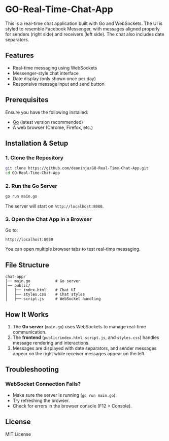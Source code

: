 # GO-Real-Time-Chat-App

This is a real-time chat application built with Go and WebSockets. The UI is styled to resemble Facebook Messenger, with messages aligned properly for senders (right side) and receivers (left side). The chat also includes date separators.

## Features
- Real-time messaging using WebSockets
- Messenger-style chat interface
- Date display (only shown once per day)
- Responsive message input and send button

## Prerequisites
Ensure you have the following installed:
- [Go](https://go.dev/dl/) (latest version recommended)
- A web browser (Chrome, Firefox, etc.)

## Installation & Setup

### 1. Clone the Repository
```sh
git clone https://github.com/deoninja/GO-Real-Time-Chat-App.git
cd GO-Real-Time-Chat-App
```

### 2. Run the Go Server
```sh
go run main.go
```
The server will start on `http://localhost:8080`.

### 3. Open the Chat App in a Browser
Go to:
```
http://localhost:8080
```
You can open multiple browser tabs to test real-time messaging.

## File Structure
```
chat-app/
│── main.go           # Go server
│── public/
│   ├── index.html    # Chat UI
│   ├── styles.css    # Chat styles
│   ├── script.js     # WebSocket handling
```

## How It Works
1. The **Go server** (`main.go`) uses WebSockets to manage real-time communication.
2. The **frontend** (`public/index.html`, `script.js`, and `styles.css`) handles message rendering and interactions.
3. Messages are displayed with date separators, and sender messages appear on the right while receiver messages appear on the left.

## Troubleshooting
### WebSocket Connection Fails?
- Make sure the server is running (`go run main.go`).
- Try refreshing the browser.
- Check for errors in the browser console (F12 > Console).

## License
MIT License

